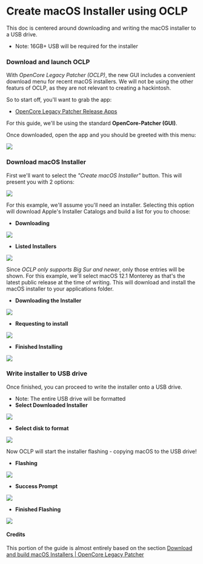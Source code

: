 # Create macOS Installer using OCLP

This doc is centered around downloading and writing the macOS installer to a USB drive.

* Note: 16GB+ USB will be required for the installer

### Download and launch OCLP

With _OpenCore Legacy Patcher_ _(OCLP)_, the new GUI includes a convenient download menu for recent macOS installers. We will not be using the other featurs of OCLP, as they are not relevant to creating a hackintosh.

So to start off, you'll want to grab the app:

* [OpenCore Legacy Patcher Release Apps](https://github.com/dortania/OpenCore-Legacy-Patcher/releases)

For this guide, we'll be using the standard **OpenCore-Patcher (GUI)**.

Once downloaded, open the app and you should be greeted with this menu:

![](images/OCLP-GUI-Main-Menu.png)

### Download macOS Installer

First we'll want to select the _"Create macOS Installer"_ button. This will present you with 2 options:

![](images/OCLP-GUI-Create-Installer-Menu.png)

For this example, we'll assume you'll need an installer. Selecting this option will download Apple's Installer Catalogs and build a list for you to choose:

* **Downloading**

![](images/OCLP-GUI-Installer-Download-Catalog.png)

* **Listed Installers**

![](images/OCLP-GUI-Installer-Download-Listed-Products.png)

Since _OCLP only supports Big Sur and newer_, only those entries will be shown. For this example, we'll select macOS 12.1 Monterey as that's the latest public release at the time of writing. This will download and install the macOS installer to your applications folder.

* **Downloading the Installer**

![](images/OCLP-GUI-Installer-Download-Progress.png)

* **Requesting to install**

![](images/OCLP-GUI-Installer-Needs-Installing.png)

* **Finished Installing**

![](images/OCLP-GUI-Installer-Download-Finished.png)

### Write installer to USB drive

Once finished, you can proceed to write the installer onto a USB drive.

* Note: The entire USB drive will be formatted
* **Select Downloaded Installer**

![](images/OCLP-GUI-Installer-Select-Local-Installer.png)

* **Select disk to format**

![](images/OCLP-GUI-Installer-Format-USB.png)

Now OCLP will start the installer flashing - copying macOS to the USB drive!

* **Flashing**

![](images/OCLP-GUI-Installer-Flashing-Process.png)

* **Success Prompt**

![](images/OCLP-GUI-Installer-Sucess-Prompt.png)

* **Finished Flashing**

![](images/OCLP-GUI-Installer-Finished-Script.png)

#### Credits

This portion of the guide is almost entirely based on the section [Download and build macOS Installers | OpenCore Legacy Patcher](https://dortania.github.io/OpenCore-Legacy-Patcher/INSTALLER.html#creating-the-installer)
